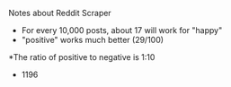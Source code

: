 Notes about Reddit Scraper
* For every 10,000 posts, about 17 will work for "happy"
* "positive" works much better (29/100)

*The ratio of positive to negative is 1:10
* 1196
